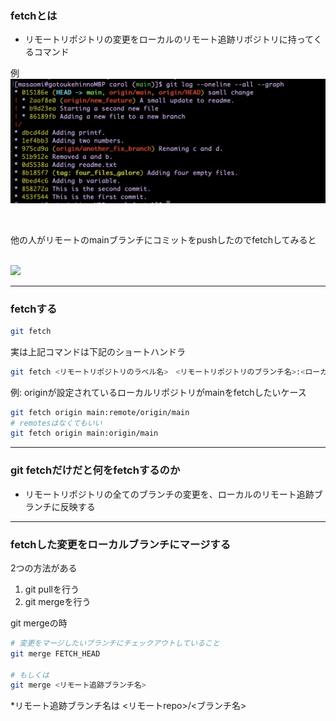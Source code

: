 ### fetchとは

- リモートリポジトリの変更をローカルのリモート追跡リポジトリに持ってくるコマンド


例
<img src="./img/fetch1.png"/>

<br>

他の人がリモートのmainブランチにコミットをpushしたのでfetchしてみると

<br>

<img src="./img/fetch.png" />

---

### fetchする

```bash
git fetch
```

実は上記コマンドは下記のショートハンドラ

```bash
git fetch <リモートリポジトリのラベル名>　<リモートリポジトリのブランチ名>:<ローカルリポジトリのリモート追跡ブランチ名>
```

例: originが設定されているローカルリポジトリがmainをfetchしたいケース
```bash
git fetch origin main:remote/origin/main
# remotesはなくてもいい
git fetch origin main:origin/main
```

---

### git fetchだけだと何をfetchするのか

- リモートリポジトリの全てのブランチの変更を、ローカルのリモート追跡ブランチに反映する

---

### fetchした変更をローカルブランチにマージする

2つの方法がある  
1. git pullを行う
2. git mergeを行う

git mergeの時

```bash
# 変更をマージしたいブランチにチェックアウトしていること
git merge FETCH_HEAD

# もしくは
git merge <リモート追跡ブランチ名>
```
*リモート追跡ブランチ名は <リモートrepo>/<ブランチ名>


